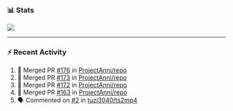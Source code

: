 ### :bar_chart: Stats

<a href="#">
  <img align="center" src="https://github-readme-stats.vercel.app/api?username=tuzi3040&show_icons=true&theme=dark" />
</a>

---

### :zap: Recent Activity

<!--START_SECTION:activity-->
1. 🎉 Merged PR [#176](https://github.com/ProjectAnni/repo/pull/176) in [ProjectAnni/repo](https://github.com/ProjectAnni/repo)
2. 🎉 Merged PR [#173](https://github.com/ProjectAnni/repo/pull/173) in [ProjectAnni/repo](https://github.com/ProjectAnni/repo)
3. 🎉 Merged PR [#172](https://github.com/ProjectAnni/repo/pull/172) in [ProjectAnni/repo](https://github.com/ProjectAnni/repo)
4. 🎉 Merged PR [#163](https://github.com/ProjectAnni/repo/pull/163) in [ProjectAnni/repo](https://github.com/ProjectAnni/repo)
5. 🗣 Commented on [#2](https://github.com/tuzi3040/ts2mp4/issues/2) in [tuzi3040/ts2mp4](https://github.com/tuzi3040/ts2mp4)
<!--END_SECTION:activity-->
